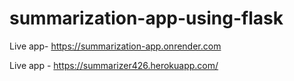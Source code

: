# summarization-app-using-flask

Live app- https://summarization-app.onrender.com

Live app - https://summarizer426.herokuapp.com/

